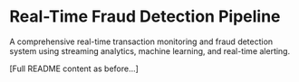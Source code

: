 # Real-Time Fraud Detection Pipeline

A comprehensive real-time transaction monitoring and fraud detection system using streaming analytics, machine learning, and real-time alerting.

[Full README content as before...]